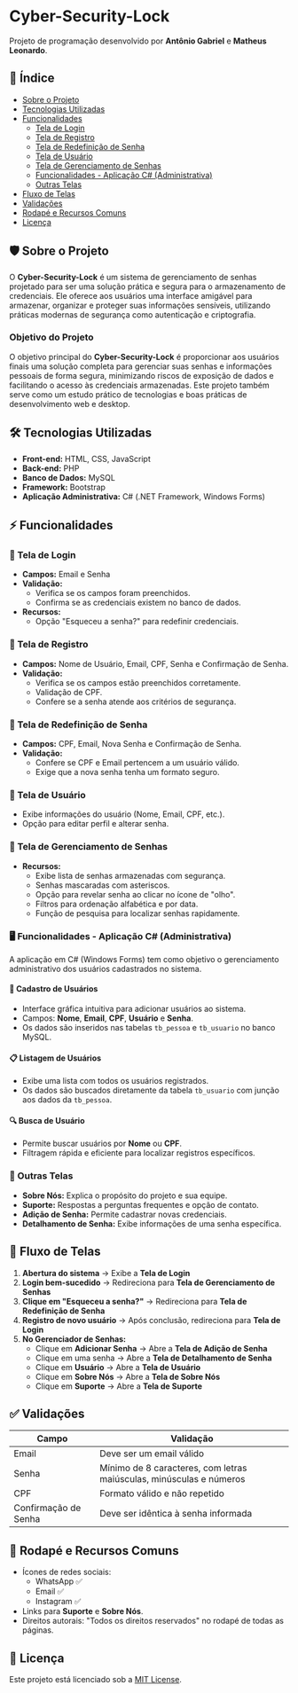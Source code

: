 # Cyber-Security-Lock

Projeto de programação desenvolvido por **Antônio Gabriel** e **Matheus Leonardo**.

## 📌 Índice

- [Sobre o Projeto](#sobre-o-projeto)
- [Tecnologias Utilizadas](#tecnologias-utilizadas)
- [Funcionalidades](#funcionalidades)
  - [Tela de Login](#tela-de-login)
  - [Tela de Registro](#tela-de-registro)
  - [Tela de Redefinição de Senha](#tela-de-redefinição-de-senha)
  - [Tela de Usuário](#tela-de-usuário)
  - [Tela de Gerenciamento de Senhas](#tela-de-gerenciamento-de-senhas)
  - [Funcionalidades - Aplicação C# (Administrativa)](#funcionalidades---aplicação-c-administrativa)
  - [Outras Telas](#outras-telas)
- [Fluxo de Telas](#fluxo-de-telas)
- [Validações](#validações)
- [Rodapé e Recursos Comuns](#rodapé-e-recursos-comuns)
- [Licença](#licença)

## 🛡 Sobre o Projeto

O **Cyber-Security-Lock** é um sistema de gerenciamento de senhas projetado para ser uma solução prática e segura para o armazenamento de credenciais. Ele oferece aos usuários uma interface amigável para armazenar, organizar e proteger suas informações sensíveis, utilizando práticas modernas de segurança como autenticação e criptografia.

### Objetivo do Projeto

O objetivo principal do **Cyber-Security-Lock** é proporcionar aos usuários finais uma solução completa para gerenciar suas senhas e informações pessoais de forma segura, minimizando riscos de exposição de dados e facilitando o acesso às credenciais armazenadas. Este projeto também serve como um estudo prático de tecnologias e boas práticas de desenvolvimento web e desktop.

## 🛠 Tecnologias Utilizadas

- **Front-end:** HTML, CSS, JavaScript
- **Back-end:** PHP
- **Banco de Dados:** MySQL
- **Framework:** Bootstrap
- **Aplicação Administrativa:** C# (.NET Framework, Windows Forms)

## ⚡ Funcionalidades

### 🔐 Tela de Login
- **Campos:** Email e Senha
- **Validação:**
  - Verifica se os campos foram preenchidos.
  - Confirma se as credenciais existem no banco de dados.
- **Recursos:**
  - Opção "Esqueceu a senha?" para redefinir credenciais.

### 📝 Tela de Registro
- **Campos:** Nome de Usuário, Email, CPF, Senha e Confirmação de Senha.
- **Validação:**
  - Verifica se os campos estão preenchidos corretamente.
  - Validação de CPF.
  - Confere se a senha atende aos critérios de segurança.

### 🔄 Tela de Redefinição de Senha
- **Campos:** CPF, Email, Nova Senha e Confirmação de Senha.
- **Validação:**
  - Confere se CPF e Email pertencem a um usuário válido.
  - Exige que a nova senha tenha um formato seguro.

### 👤 Tela de Usuário
- Exibe informações do usuário (Nome, Email, CPF, etc.).
- Opção para editar perfil e alterar senha.

### 🔑 Tela de Gerenciamento de Senhas
- **Recursos:**
  - Exibe lista de senhas armazenadas com segurança.
  - Senhas mascaradas com asteriscos.
  - Opção para revelar senha ao clicar no ícone de "olho".
  - Filtros para ordenação alfabética e por data.
  - Função de pesquisa para localizar senhas rapidamente.

### 🖥 Funcionalidades - Aplicação C# (Administrativa)

A aplicação em C# (Windows Forms) tem como objetivo o gerenciamento administrativo dos usuários cadastrados no sistema.

#### 👤 Cadastro de Usuários
- Interface gráfica intuitiva para adicionar usuários ao sistema.
- Campos: **Nome**, **Email**, **CPF**, **Usuário** e **Senha**.
- Os dados são inseridos nas tabelas `tb_pessoa` e `tb_usuario` no banco MySQL.

#### 📋 Listagem de Usuários
- Exibe uma lista com todos os usuários registrados.
- Os dados são buscados diretamente da tabela `tb_usuario` com junção aos dados da `tb_pessoa`.

#### 🔍 Busca de Usuário
- Permite buscar usuários por **Nome** ou **CPF**.
- Filtragem rápida e eficiente para localizar registros específicos.

### 📌 Outras Telas
- **Sobre Nós:** Explica o propósito do projeto e sua equipe.
- **Suporte:** Respostas a perguntas frequentes e opção de contato.
- **Adição de Senha:** Permite cadastrar novas credenciais.
- **Detalhamento de Senha:** Exibe informações de uma senha específica.

## 🔄 Fluxo de Telas
1. **Abertura do sistema** → Exibe a **Tela de Login**
2. **Login bem-sucedido** → Redireciona para **Tela de Gerenciamento de Senhas**
3. **Clique em "Esqueceu a senha?"** → Redireciona para **Tela de Redefinição de Senha**
4. **Registro de novo usuário** → Após conclusão, redireciona para **Tela de Login**
5. **No Gerenciador de Senhas:**
   - Clique em **Adicionar Senha** → Abre a **Tela de Adição de Senha**
   - Clique em uma senha → Abre a **Tela de Detalhamento de Senha**
   - Clique em **Usuário** → Abre a **Tela de Usuário**
   - Clique em **Sobre Nós** → Abre a **Tela de Sobre Nós**
   - Clique em **Suporte** → Abre a **Tela de Suporte**

## ✅ Validações
| Campo               | Validação                                   |
|---------------------|---------------------------------------------|
| Email               | Deve ser um email válido                   |
| Senha               | Mínimo de 8 caracteres, com letras maiúsculas, minúsculas e números |
| CPF                 | Formato válido e não repetido              |
| Confirmação de Senha | Deve ser idêntica à senha informada        |

## 📌 Rodapé e Recursos Comuns
- Ícones de redes sociais:
  - WhatsApp ✅
  - Email ✅
  - Instagram ✅
- Links para **Suporte** e **Sobre Nós**.
- Direitos autorais: "Todos os direitos reservados" no rodapé de todas as páginas.

## 📜 Licença
Este projeto está licenciado sob a [MIT License](LICENSE).
